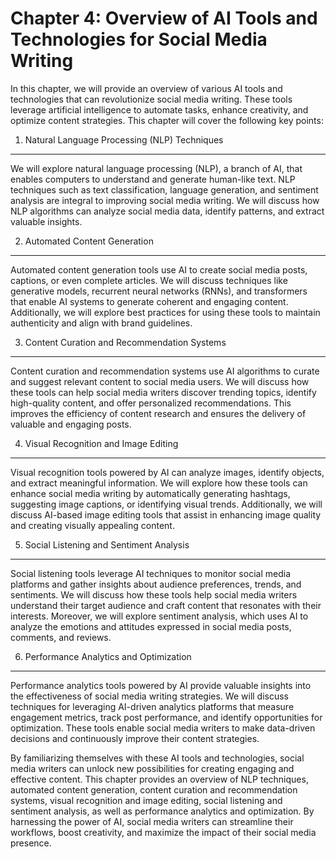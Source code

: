 Chapter 4: Overview of AI Tools and Technologies for Social Media Writing
=========================================================================

In this chapter, we will provide an overview of various AI tools and technologies that can revolutionize social media writing. These tools leverage artificial intelligence to automate tasks, enhance creativity, and optimize content strategies. This chapter will cover the following key points:

1. Natural Language Processing (NLP) Techniques
-----------------------------------------------

We will explore natural language processing (NLP), a branch of AI, that enables computers to understand and generate human-like text. NLP techniques such as text classification, language generation, and sentiment analysis are integral to improving social media writing. We will discuss how NLP algorithms can analyze social media data, identify patterns, and extract valuable insights.

2. Automated Content Generation
-------------------------------

Automated content generation tools use AI to create social media posts, captions, or even complete articles. We will discuss techniques like generative models, recurrent neural networks (RNNs), and transformers that enable AI systems to generate coherent and engaging content. Additionally, we will explore best practices for using these tools to maintain authenticity and align with brand guidelines.

3. Content Curation and Recommendation Systems
----------------------------------------------

Content curation and recommendation systems use AI algorithms to curate and suggest relevant content to social media users. We will discuss how these tools can help social media writers discover trending topics, identify high-quality content, and offer personalized recommendations. This improves the efficiency of content research and ensures the delivery of valuable and engaging posts.

4. Visual Recognition and Image Editing
---------------------------------------

Visual recognition tools powered by AI can analyze images, identify objects, and extract meaningful information. We will explore how these tools can enhance social media writing by automatically generating hashtags, suggesting image captions, or identifying visual trends. Additionally, we will discuss AI-based image editing tools that assist in enhancing image quality and creating visually appealing content.

5. Social Listening and Sentiment Analysis
------------------------------------------

Social listening tools leverage AI techniques to monitor social media platforms and gather insights about audience preferences, trends, and sentiments. We will discuss how these tools help social media writers understand their target audience and craft content that resonates with their interests. Moreover, we will explore sentiment analysis, which uses AI to analyze the emotions and attitudes expressed in social media posts, comments, and reviews.

6. Performance Analytics and Optimization
-----------------------------------------

Performance analytics tools powered by AI provide valuable insights into the effectiveness of social media writing strategies. We will discuss techniques for leveraging AI-driven analytics platforms that measure engagement metrics, track post performance, and identify opportunities for optimization. These tools enable social media writers to make data-driven decisions and continuously improve their content strategies.

By familiarizing themselves with these AI tools and technologies, social media writers can unlock new possibilities for creating engaging and effective content. This chapter provides an overview of NLP techniques, automated content generation, content curation and recommendation systems, visual recognition and image editing, social listening and sentiment analysis, as well as performance analytics and optimization. By harnessing the power of AI, social media writers can streamline their workflows, boost creativity, and maximize the impact of their social media presence.
